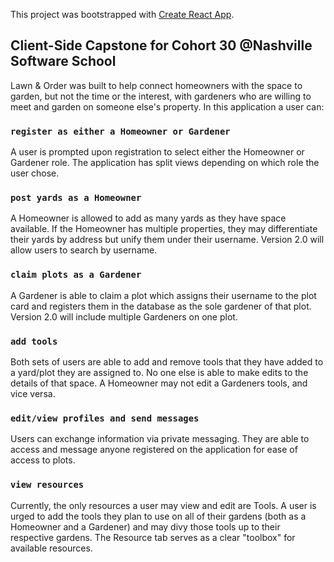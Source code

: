 This project was bootstrapped with [Create React App](https://github.com/facebook/create-react-app).

## Client-Side Capstone for Cohort 30 @Nashville Software School

Lawn & Order was built to help connect homeowners with the space to garden, but not the time or the interest, with gardeners who are willing to meet and garden on someone else's property. In this application a user can:

### `register as either a Homeowner or Gardener`

A user is prompted upon registration to select either the Homeowner or Gardener role. The application has split views depending on which role the user chose. 

### `post yards as a Homeowner`

A Homeowner is allowed to add as many yards as they have space available. If the Homeowner has multiple properties, they may differentiate their yards by address but unify them under their username. Version 2.0 will allow users to search by username.

### `claim plots as a Gardener `

A Gardener is able to claim a plot which assigns their username to the plot card and registers them in the database as the sole gardener of that plot. Version 2.0 will include multiple Gardeners on one plot.

### `add tools`

Both sets of users are able to add and remove tools that they have added to a yard/plot they are assigned to. No one else is able to make edits to the details of that space. A Homeowner may not edit a Gardeners tools, and vice versa. 

### `edit/view profiles and send messages`

Users can exchange information via private messaging. They are able to access and message anyone registered on the application for ease of access to plots.

### `view resources`

Currently, the only resources a user may view and edit are Tools. A user is urged to add the tools they plan to use on all of their gardens (both as a Homeowner and a Gardener) and may divy those tools up to their respective gardens. The Resource tab serves as a clear "toolbox" for available resources.
